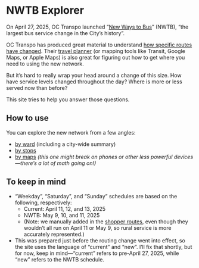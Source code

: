 # NWTB Explorer

On April 27, 2025, OC Transpo launched “[New Ways to Bus](https://www.octranspo.com/en/plan-your-trip/service-changes/new-ways-to-bus/)” (NWTB), “the largest bus service change in the City’s history”.

OC Transpo has produced great material to understand [how specific routes have changed](https://www.octranspo.com/en/plan-your-trip/service-changes/new-ways-to-bus/#route-changes). Their [travel planner](https://plan.octranspo.com/plan) (or mapping tools like Transit, Google Maps, or Apple Maps) is also great for figuring out how to get where you need to using the new network.

But it’s hard to really wrap your head around a change of this size. How have service levels changed throughout the day? Where is more or less served now than before?

This site tries to help you answer those questions.

## How to use

You can explore the new network from a few angles:

- [by ward](/wards) (including a city-wide summary)
- [by stops](/stops)
- [by maps](/maps) _(this one might break on phones or other less powerful devices—there’s a lot of math going on!)_

## To keep in mind

- “Weekday”, “Saturday”, and “Sunday” schedules are based on the following, respectively:
    - Current: April 11, 12, and 13, 2025
    - NWTB: May 9, 10, and 11, 2025
    - (Note: we manually added in the [shopper routes](https://www.octranspo.com/en/our-services/bus-o-train-network/service-types/shopper-routes/), even though they wouldn’t all run on April 11 or May 9, so rural service is more accurately represented.)
- This was prepared just before the routing change went into effect, so the site uses the language of “current” and “new”. I’ll fix that shortly, but for now, keep in mind—“current” refers to pre-April 27, 2025, while “new” refers to the NWTB schedule.
